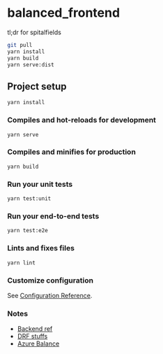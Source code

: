 # balanced_frontend

tl;dr for spitalfields
```bash
git pull
yarn install
yarn build
yarn serve:dist
```

## Project setup
```
yarn install
```

### Compiles and hot-reloads for development
```
yarn serve
```

### Compiles and minifies for production
```
yarn build
```

### Run your unit tests
```
yarn test:unit
```

### Run your end-to-end tests
```
yarn test:e2e
```

### Lints and fixes files
```
yarn lint
```

### Customize configuration
See [Configuration Reference](https://cli.vuejs.org/config/).
### Notes
- [Backend ref](https://github.com/gothinkster/django-realworld-example-app)
- [DRF stuffs](https://github.com/beda-software/drf-writable-nested)
- [Azure Balance](https://www.microsoftazuresponsorships.com/Balance)
